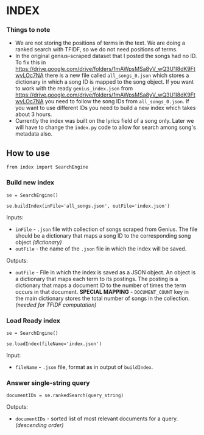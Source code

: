 # INDEX
### Things to note
* We are not storing the positions of terms in the text. We are doing a ranked search with TFIDF, so we do not need positions of terms.
* In the original genius-scraped dataset that I posted the songs had no ID. To fix this in https://drive.google.com/drive/folders/1mAWpsMSa8yV_wQ3U1l8dK9FtwvLOc7NA there is a new file called `all_songs_0.json` which stores a dictionary in which a song ID is mapped to the song object. If you want to work with the ready `genius_index.json` from https://drive.google.com/drive/folders/1mAWpsMSa8yV_wQ3U1l8dK9FtwvLOc7NA you need to follow the song IDs from `all_songs_0.json`. If you want to use different IDs you need to build a new index which takes about 3 hours.
* Currently the index was built on the lyrics field of a song only. Later we will have to change the `index.py` code to allow for search among song's metadata also.

## How to use
```
from index import SearchEngine
```
### Build new index
```
se = SearchEngine()

se.buildIndex(inFile='all_songs.json', outFile='index.json')
```
Inputs:
* `inFile` - `.json` file with collection of songs scraped from Genius. The file should be a dictionary that maps a song ID to the corresponding song object *(dictionary)*
* `outFile` - the name of the `.json` file in which the index will be saved.

Outputs:
* `outFile` - File in which the index is saved as a JSON object. An object is a dictionary that maps each term to its postings. The posting is a dictionary that maps a document ID to the number of times the term occurs in that document. **SPECIAL MAPPING** - `DOCUMENT_COUNT` key in the main dictionary stores the total number of songs in the collection. *(needed for TFIDF computation)* 

### Load Ready index
```
se = SearchEngine()

se.loadIndex(fileName='index.json')
```
Input:
* `fileName` - `.json` file, format as in output of `buildIndex`.
### Answer single-string query
```
documentIDs = se.rankedSearch(query_string)
```
Outputs:
* `documentIDs` - sorted list of most relevant documents for a query. *(descending order)*
